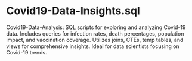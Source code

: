 # Covid19-Data-Insights.sql
Covid19-Data-Analysis: SQL scripts for exploring and analyzing Covid-19 data. Includes queries for infection rates, death percentages, population impact, and vaccination coverage. Utilizes joins, CTEs, temp tables, and views for comprehensive insights. Ideal for data scientists focusing on Covid-19 trends.
